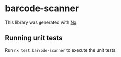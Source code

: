 # barcode-scanner

This library was generated with [Nx](https://nx.dev).

## Running unit tests

Run `nx test barcode-scanner` to execute the unit tests.
